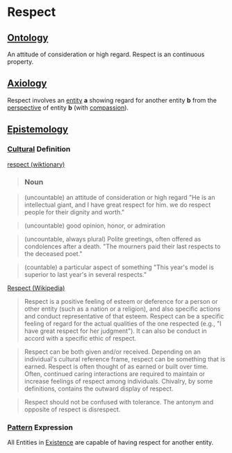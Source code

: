 # Respect

## [Ontology](./ontology.md)

An attitude of consideration or high regard. Respect is an continuous property.

## [Axiology](./axiology.md)

Respect involves an [entity](./entity.md) **a** showing regard for another entity **b** from the [perspective](./perspective.md) of entity **b** (with [compassion](./compassion.md)).

## [Epistemology](./epistemology.md)

### [Cultural](./culture.md) Definition

<a href="http://en.wiktionary.org/wiki/respect" target="_blank">respect (wiktionary)</a>

> ### Noun

> (uncountable) an attitude of consideration or high regard "He is an intellectual giant, and I have great respect for him. we do respect people for their dignity and worth."

> (uncountable) good opinion, honor, or admiration

> (uncountable, always plural) Polite greetings, often offered as condolences after a death. "The mourners paid their last respects to the deceased poet."

> (countable) a particular aspect of something "This year's model is superior to last year's in several respects."

<a href="http://en.wikipedia.org/wiki/Respect" target="_blank">Respect (Wikipedia)</a>

> Respect is a positive feeling of esteem or deference for a person or other entity (such as a nation or a religion), and also specific actions and conduct representative of that esteem. Respect can be a specific feeling of regard for the actual qualities of the one respected (e.g., "I have great respect for her judgment"). It can also be conduct in accord with a specific ethic of respect.

> Respect can be both given and/or received. Depending on an individual's cultural reference frame, respect can be something that is earned. Respect is often thought of as earned or built over time. Often, continued caring interactions are required to maintain or increase feelings of respect among individuals. Chivalry, by some definitions, contains the outward display of respect.

> Respect should not be confused with tolerance. The antonym and opposite of respect is disrespect.

### [Pattern](./pattern.md) Expression

All Entities in [Existence](./existence.md) are capable of having respect for another entity.
